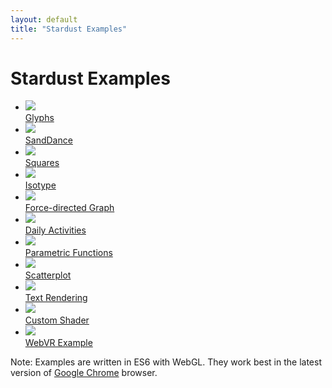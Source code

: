 ```yaml
---
layout: default
title: "Stardust Examples"
---
```


Stardust Examples
====

<ul class="examples group">
    <li><a href="{{base}}/examples/glyphs"><img src="{{base}}/examples/glyphs/preview_small.png" /><div class="overlay"><span>Glyphs</span></div></a></li>
    <li><a href="{{base}}/examples/sanddance"><img src="{{base}}/examples/sanddance/preview_small.png" /><div class="overlay"><span>SandDance</span></div></a></li>
    <li><a href="{{base}}/examples/squares"><img src="{{base}}/examples/squares/preview_small.png" /><div class="overlay"><span>Squares</span></div></a></li>
    <li><a href="{{base}}/examples/isotype"><img src="{{base}}/examples/isotype/preview_small.png" /><div class="overlay"><span>Isotype</span></div></a></li>
    <li><a href="{{base}}/examples/graph"><img src="{{base}}/examples/graph/preview_small.png" /><div class="overlay"><span>Force-directed Graph</span></div></a></li>
    <li><a href="{{base}}/examples/daily-activities"><img src="{{base}}/examples/daily-activities/preview_small.png" /><div class="overlay"><span>Daily Activities</span></div></a></li>
    <li><a href="{{base}}/examples/parametric-functions"><img src="{{base}}/examples/parametric-functions/preview_small.png" /><div class="overlay"><span>Parametric Functions</span></div></a></li>
    <li><a href="{{base}}/examples/scatterplot"><img src="{{base}}/examples/scatterplot/preview_small.png" /><div class="overlay"><span>Scatterplot</span></div></a></li>
    <li><a href="{{base}}/examples/text"><img src="{{base}}/examples/text/preview_small.png" /><div class="overlay"><span>Text Rendering</span></div></a></li>
    <li><a href="{{base}}/examples/shader"><img src="{{base}}/examples/shader/preview_small.png" /><div class="overlay"><span>Custom Shader</span></div></a></li>
    <li><a href="{{base}}/examples/webvr"><img src="{{base}}/examples/webvr/preview_small.png" /><div class="overlay"><span>WebVR Example</span></div></a></li>
</ul>


Note: Examples are written in ES6 with WebGL. They work best in the latest version of [Google Chrome](https://www.google.com/chrome/) browser.